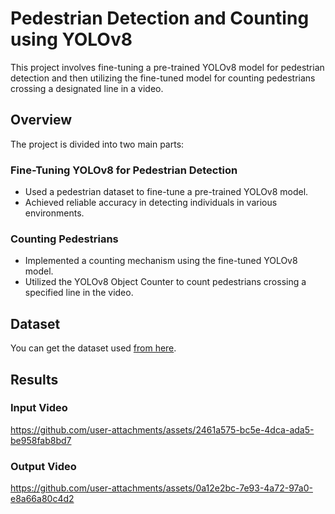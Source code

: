 # Pedestrian Detection and Counting using YOLOv8

This project involves fine-tuning a pre-trained YOLOv8 model for pedestrian detection and then utilizing the fine-tuned model for counting pedestrians crossing a designated line in a video.

## Overview

The project is divided into two main parts:

### Fine-Tuning YOLOv8 for Pedestrian Detection

- Used a pedestrian dataset to fine-tune a pre-trained YOLOv8 model.
- Achieved reliable accuracy in detecting individuals in various environments.

### Counting Pedestrians

- Implemented a counting mechanism using the fine-tuned YOLOv8 model.
- Utilized the YOLOv8 Object Counter to count pedestrians crossing a specified line in the video.

## Dataset

You can get the dataset used [from here](https://drive.google.com/drive/folders/1Wtm8eHZntAj-DC3jSVUI_4RljAZltI-9?usp=sharing).

## Results

### Input Video


https://github.com/user-attachments/assets/2461a575-bc5e-4dca-ada5-be958fab8bd7


### Output Video


https://github.com/user-attachments/assets/0a12e2bc-7e93-4a72-97a0-e8a66a80c4d2


